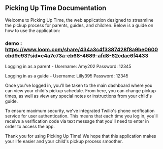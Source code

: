 ## Picking Up Time Documentation 

Welcome to Picking Up Time, the web application designed to streamline the pickup process for parents, guides, and children. Below is a guide on how to use the application:

### demo : https://www.loom.com/share/434a3c4f3387428f8a9be0600cbd9e93?sid=e4a7c73a-eb68-4689-afd8-62cdae6f4433

Logging in as a parent -
Username: Amy202
Password: 12345

Logging in as a guide -
Username: Lilly395
Password: 12345

Once you've logged in, you'll be taken to the main dashboard where you can view your child's pickup schedule. From here, you can change pickup times, as well as view any special notes or instructions from your child's guide.

To ensure maximum security, we've integrated Twilio's phone verification service for user authentication. This means that each time you log in, you'll receive a verification code via text message that you'll need to enter in order to access the app.

Thank you for using Picking Up Time! We hope that this application makes your life easier and your child's pickup process smoother.

